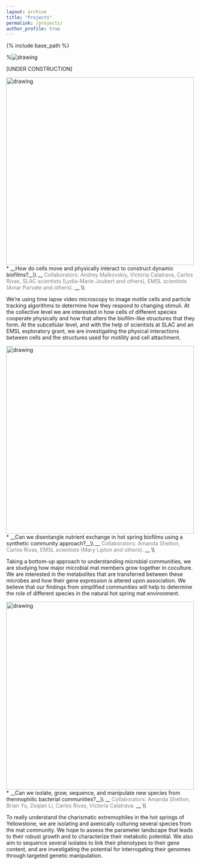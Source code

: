 ```yaml
---
layout: archive
title: "Projects"
permalink: /projects/
author_profile: true
---
```


{% include base_path %}


%<img src="{{ site.baseurl }}/images/Cooperative_motility.jpg" alt="drawing"/>

[UNDER CONSTRUCTION]

<img src="{{ site.baseurl }}/images/Cooperative_motility_2.jpg" alt="drawing" width="500" style="float: left; margin-right: 3em;"/>
* __How do cells move and physically interact to construct dynamic biofilms?__\\
__<span style="color: grey;">   Collaborators: Andrey Malkovskiy, Victoria Calatrava, Carlos Rivas, SLAC scientists (Lydia-Marie Joubert and others), EMSL scientists (Amar Parvate and others). </span>__ \\

We’re using time lapse video microscopy to image motile cells and particle tracking algorithms to determine how they respond to changing stimuli. At the collective level we are interested in how cells of different species cooperate physically and how that alters the biofilm-like structures that they form. At the subcellular level, and with the help of scientists at SLAC and an EMSL exploratory grant, we are investigating the physical interactions between cells and the structures used for motility and cell attachment.


<img src="{{ site.baseurl }}/images/Synthetic_cultures_2.jpg" alt="drawing" width="500" style="float: left; margin-right: 3em;"/>
* __Can we disentangle nutrient exchange in hot spring biofilms using a synthetic community approach?__\\
__<span style="color: grey;">   Collaborators: Amanda Shelton, Carlos Rivas, EMSL scientists (Mary Lipton and others). </span>__ \\

Taking a bottom-up approach to understanding microbial communities, we are studying how major microbial mat members grow together in coculture. We are interested in the metabolites that are transferred between these microbes and how their gene expression is altered upon association. We believe that our findings from simplified communities will help to determine the role of different species in the natural hot spring mat environment.   


<img src="{{ site.baseurl }}/images/Thermophile_isolates.png" alt="drawing" width="500" style="float: left; margin-right: 3em;"/>
* __Can we isolate, grow, sequence, and manipulate new species from thermophilic bacterial communities?__\\
__<span style="color: grey;">   Collaborators: Amanda Shelton, Brian Yu, Zeqian Li, Carlos Rivas, Victoria Calatrava. </span>__ \\

To really understand the charismatic extremophiles in the hot springs of Yellowstone, we are isolating and axenically culturing several species from the mat community. We hope to assess the parameter landscape that leads to their robust growth and to characterize their metabolic potential. We also aim to sequence several isolates to link their phenotypes to their gene content, and are investigating the potential for interrogating their genomes through targeted genetic manipulation.  
